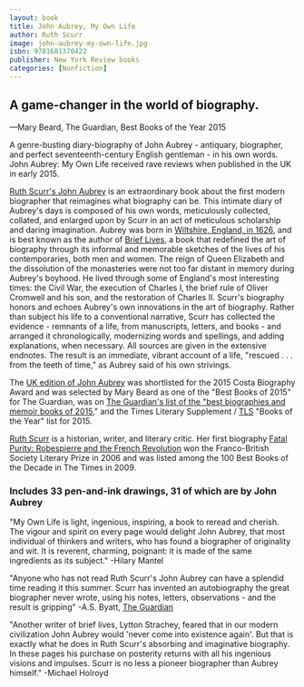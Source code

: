```yaml
---
layout: book
title: John Aubrey, My Own Life
author: Ruth Scurr
image: john-aubrey-my-own-life.jpg
isbn: 9781681370422
publisher: New York Review books
categories: [Nonfiction]
---
```



## A game-changer in the world of biography.
—Mary Beard, The Guardian, Best Books of the Year 2015

A genre-busting diary-biography of John Aubrey - antiquary, biographer, and perfect seventeenth-century English gentleman - in his own words. John Aubrey: My Own Life received rave reviews when published in the UK in early 2015.

[Ruth Scurr's John Aubrey](http://www.ruthscurr.co.uk/books.html) is an extraordinary book about the first modern biographer that reimagines what biography can be. This intimate diary of Aubrey's days is composed of his own words, meticulously collected, collated, and enlarged upon by Scurr in an act of meticulous scholarship and daring imagination. Aubrey was born in [Wiltshire, England, in 1626](https://archive.org/details/naturalhistoryof00aubruoft), and is best known as the author of [Brief Lives](https://www.goodreads.com/book/show/89270.Brief_Lives), a book that redefined the art of biography through its informal and memorable sketches of the lives of his contemporaries, both men and women. The reign of Queen Elizabeth and the dissolution of the monasteries were not too far distant in memory during Aubrey's boyhood. He lived through some of England's most interesting times: the Civil War, the execution of Charles I, the brief rule of Oliver Cromwell and his son, and the restoration of Charles II. Scurr's biography honors and echoes Aubrey's own innovations in the art of biography. Rather than subject his life to a conventional narrative, Scurr has collected the evidence - remnants of a life, from manuscripts, letters, and books - and arranged it chronologically, modernizing words and spellings, and adding explanations, when necessary. All sources are given in the extensive endnotes. The result is an immediate, vibrant account of a life, "rescued . . . from the teeth of time," as Aubrey said of his own strivings.

The [UK edition of John Aubrey](http://www.telegraph.co.uk/culture/books/bookreviews/11482553/John-Aubrey-My-Own-Life-by-Ruth-Scurr.html) was shortlisted for the 2015 Costa Biography Award and was selected by Mary Beard as one of the "Best Books of 2015" for The Guardian, was on [The Guardian's list of the "best biographies and memoir books of 2015](https://www.theguardian.com/books/2015/dec/03/best-biography-memoir-2015-review)," and the Times Literary Supplement / [TLS](http://www.the-tls.co.uk/) "Books of the Year" list for 2015.

[Ruth Scurr](http://www.ruthscurr.co.uk/about.html) is a historian, writer, and literary critic. Her first biography [Fatal Purity: Robespierre and the French Revolution](https://www.amazon.ca/Fatal-Purity-Robespierre-French-Revolution/dp/0805082611) won the Franco-British Society Literary Prize in 2006 and was listed among the 100 Best Books of the Decade in The Times in 2009.

### Includes 33 pen-and-ink drawings, 31 of which are by John Aubrey


"My Own Life is light, ingenious, inspiring, a book to reread and cherish. The vigour and spirit on every page would delight John Aubrey, that most individual of thinkers and writers, who has found a biographer of originality and wit. It is reverent, charming, poignant: it is made of the same ingredients as its subject." -Hilary Mantel

"Anyone who has not read Ruth Scurr's John Aubrey can have a splendid time reading it this summer. Scurr has invented an autobiography the great biographer never wrote, using his notes, letters, observations - and the result is gripping" -A.S. Byatt, [The Guardian](https://www.theguardian.com/books/2015/mar/13/john-aubrey-my-own-life-ruth-scurr-review-biography)

"Another writer of brief lives, Lytton Strachey, feared that in our modern civilization John Aubrey would 'never come into existence again'. But that is exactly what he does in Ruth Scurr's absorbing and imaginative biography. In these pages his purchase on posterity returns with all his ingenious visions and impulses. Scurr is no less a pioneer biographer than Aubrey himself." -Michael Holroyd
